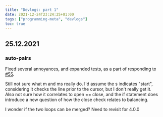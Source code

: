 ```yaml
---
title: "Devlogs: part 1"
date: 2021-12-24T23:24:25+01:00
tags: ["programming-meta", "devlogs"]
toc: true
---
```


## 25.12.2021

### auto-pairs
Fixed several annoyances, and expanded tests, as a part of responding to [#55][ap-55].

Still not sure what m and ms really do. I'd assume the s indicates "start", considering it checks the line prior to the cursor, but I don't really get it. Also not sure how it correlates to open == close, and the if statement does introduce a new question of how the close check relates to balancing.

I wonder if the two loops can be merged? Need to revisit for 4.0.0

[ap-55]: https://github.com/LunarWatcher/auto-pairs/issues/55
